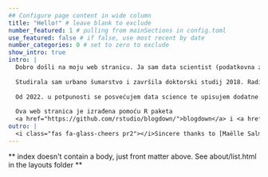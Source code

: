 ```yaml
---
## Configure page content in wide column
title: "Hello!" # leave blank to exclude
number_featured: 1 # pulling from mainSections in config.toml
use_featured: false # if false, use most recent by date
number_categories: 0 # set to zero to exclude
show_intro: true
intro: |
  Dobro došli na moju web stranicu. Ja sam data scientist (podatkovna znanstvenica) i shiny app developer. Volim analizu podataka, statistički programski jezik R, web dizajn, la cuisine française i crveno vino. 
  
  Studirala sam urbano šumarstvo i završila doktorski studij 2018. Radila sam na Fakultetu šumarstva i drvne tehnologije kao stručni suradnik i poslijedoktorand gdje sam se uglavnom bavila znanstveno-istraživačkim radom. Za vrijeme rada na fakultetu otkrila sam R i od tada se je rodila moja ljubav prema programiranju i analizi podataka. 
  
  Od 2022. u potpunosti se posvećujem data science te upisujem dodatne edukacije na <a href= "https://university.business-science.io/">Business Science University</a> gdje sam stekla znanja o data science u poslovanju, machine learning, time series forecasting i shiny app development. Moj fokus je primjena data science projekata  u stvarnome svijetu kako bi se donosile što učinkovitije odluke stvarajući svijet mnogo boljim mjestom. 
  
  Ova web stranica je izrađena pomoću R paketa 
  <a href="https://github.com/rstudio/blogdown/">blogdown</a> i <a href="https://gohugo.io/">Hugo framework-a</a>. Objave na web stranici 
outro: |
  <i class="fas fa-glass-cheers pr2"></i>Sincere thanks to [Maëlle Salmon](https://masalmon.eu/) for her help naming this Hugo theme!
---
```


** index doesn't contain a body, just front matter above.
See about/list.html in the layouts folder **